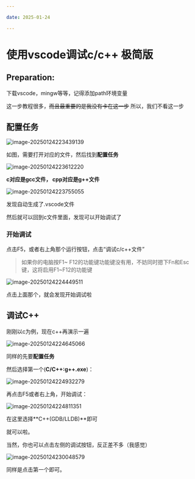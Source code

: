 ```yaml
---

date: 2025-01-24

---
```


# 使用vscode调试c/c++ 极简版

## Preparation:

下载vscode，mingw等等，记得添加path环境变量

这一步教程很多，~~而且最重要的是我没有卡在这一步~~ 所以，我们不看这一步


## 配置任务

![image-20250124223439139](C:\Users\yama\AppData\Roaming\Typora\typora-user-images\image-20250124223439139.png)

如图，需要打开对应的文件，然后找到**配置任务**

![image-20250124223612220](C:\Users\yama\AppData\Roaming\Typora\typora-user-images\image-20250124223612220.png)

**c对应是gcc文件， cpp对应是g++文件**

![image-20250124223755055](C:\Users\yama\AppData\Roaming\Typora\typora-user-images\image-20250124223755055.png)

发现自动生成了.vscode文件

然后就可以回到c文件里面，发现可以开始调试了

### 开始调试

点击F5，或者右上角那个运行按钮，点击“调试c/c++文件”

>   如果你的电脑按F1~ F12的功能键功能键没有用，不妨同时摁下Fn和Esc键，这将启用F1~F12的功能键

![image-20250124224449511](C:\Users\yama\AppData\Roaming\Typora\typora-user-images\image-20250124224449511.png)

点击上面那个，就会发现开始调试啦





## 调试C++

刚刚以c为例，现在c++再演示一遍

![image-20250124224645066](C:\Users\yama\AppData\Roaming\Typora\typora-user-images\image-20250124224645066.png)

同样的先要**配置任务**

然后选择第一个(**C/C++:g++.exe**)：

![image-20250124224932279](C:\Users\yama\AppData\Roaming\Typora\typora-user-images\image-20250124224932279.png)

再点击F5或者右上角，开始调试：

![image-20250124224811351](C:\Users\yama\AppData\Roaming\Typora\typora-user-images\image-20250124224811351.png)

在这里选择**C++(GDB/LLDB)**即可

就可以啦。



当然，你也可以点击左侧的调试按钮，反正差不多（我感觉）

![image-20250124230048579](C:\Users\yama\AppData\Roaming\Typora\typora-user-images\image-20250124230048579.png)

同样是点击第一个即可。

